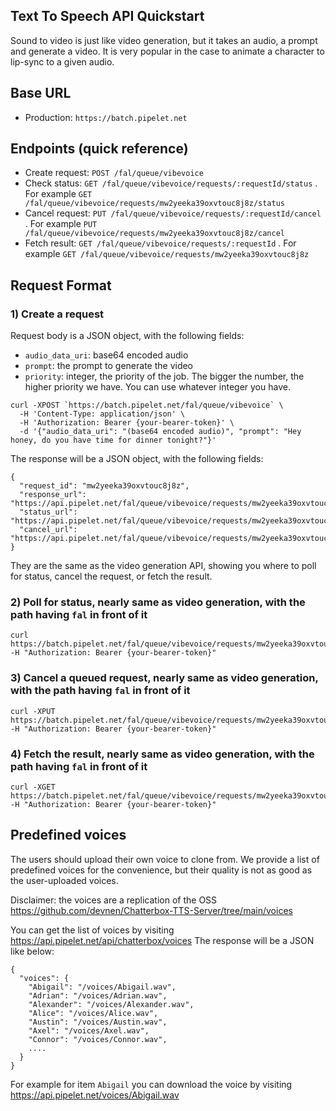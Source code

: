 ## Text To Speech API Quickstart

Sound to video is just like video generation, but it takes an audio, a prompt and generate a video.
It is very popular in the case to animate a character to lip-sync to a given audio.

## Base URL

- Production: `https://batch.pipelet.net`

## Endpoints (quick reference)

- Create request: `POST /fal/queue/vibevoice`
- Check status: `GET /fal/queue/vibevoice/requests/:requestId/status` . For example `GET /fal/queue/vibevoice/requests/mw2yeeka39oxvtouc8j8z/status`
- Cancel request: `PUT /fal/queue/vibevoice/requests/:requestId/cancel` . For example `PUT /fal/queue/vibevoice/requests/mw2yeeka39oxvtouc8j8z/cancel`
- Fetch result: `GET /fal/queue/vibevoice/requests/:requestId` . For example `GET /fal/queue/vibevoice/requests/mw2yeeka39oxvtouc8j8z`

## Request Format

### 1) Create a request
Request body is a JSON object, with the following fields:
- `audio_data_uri`: base64 encoded audio
- `prompt`: the prompt to generate the video
- `priority`: integer, the priority of the job. The bigger the number, the higher priority we have. You can use whatever integer you have.

```
curl -XPOST `https://batch.pipelet.net/fal/queue/vibevoice` \
  -H 'Content-Type: application/json' \
  -H 'Authorization: Bearer {your-bearer-token}' \
  -d '{"audio_data_uri": "(base64 encoded audio)", "prompt": "Hey honey, do you have time for dinner tonight?"}'
```

The response will be a JSON object, with the following fields:
```
{
  "request_id": "mw2yeeka39oxvtouc8j8z",
  "response_url": "https://api.pipelet.net/fal/queue/vibevoice/requests/mw2yeeka39oxvtouc8j8z",
  "status_url": "https://api.pipelet.net/fal/queue/vibevoice/requests/mw2yeeka39oxvtouc8j8z/status",
  "cancel_url": "https://api.pipelet.net/fal/queue/vibevoice/requests/mw2yeeka39oxvtouc8j8z/cancel"
}
```
They are the same as the video generation API, showing you where to poll for status, cancel the request, or fetch the result.

### 2) Poll for status, nearly same as video generation, with the path having `fal` in front of it

```
curl https://batch.pipelet.net/fal/queue/vibevoice/requests/mw2yeeka39oxvtouc8j8z/status -H "Authorization: Bearer {your-bearer-token}"
```

### 3) Cancel a queued request, nearly same as video generation, with the path having `fal` in front of it

```
curl -XPUT https://batch.pipelet.net/fal/queue/vibevoice/requests/mw2yeeka39oxvtouc8j8z/cancel -H "Authorization: Bearer {your-bearer-token}"
```

### 4) Fetch the result, nearly same as video generation, with the path having `fal` in front of it

```
curl -XGET https://batch.pipelet.net/fal/queue/vibevoice/requests/mw2yeeka39oxvtouc8j8z -H "Authorization: Bearer {your-bearer-token}"
```

## Predefined voices

The users should upload their own voice to clone from. We provide a list of predefined voices for the convenience, but their quality is not as good as the user-uploaded voices.

Disclaimer: the voices are a replication of the OSS https://github.com/devnen/Chatterbox-TTS-Server/tree/main/voices

You can get the list of voices by visiting https://api.pipelet.net/api/chatterbox/voices
The response will be a JSON like below:
```
{
  "voices": {
    "Abigail": "/voices/Abigail.wav",
    "Adrian": "/voices/Adrian.wav",
    "Alexander": "/voices/Alexander.wav",
    "Alice": "/voices/Alice.wav",
    "Austin": "/voices/Austin.wav",
    "Axel": "/voices/Axel.wav",
    "Connor": "/voices/Connor.wav",
    ....
  }
}
```
For example for item `Abigail` you can download the voice by visiting https://api.pipelet.net/voices/Abigail.wav
